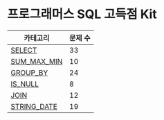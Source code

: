 # 프로그래머스 SQL 고득점 Kit


| **카테고리**                                                                 | **문제 수** |
|-------------------------------------------------------------------------------|------------|
| [SELECT](https://github.com/star-books-study/programmers-sql-kit/SELECT)       | 33         |
| [SUM_MAX_MIN](https://github.com/star-books-study/programmers-sql-kit/SUM_MAX_MIN) | 10         |
| [GROUP_BY](https://github.com/star-books-study/programmers-sql-kit/GROUP_BY)   | 24         |
| [IS_NULL](https://github.com/star-books-study/programmers-sql-kit/IS_NULL)     | 8          |
| [JOIN](https://github.com/star-books-study/programmers-sql-kit/JOIN)           | 12         |
| [STRING_DATE](https://github.com/star-books-study/programmers-sql-kit/STRING_DATE) | 19         |

